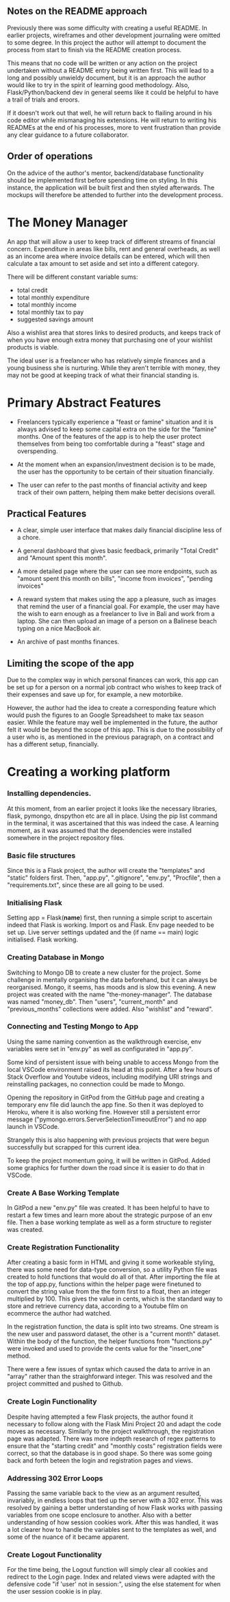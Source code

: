 ## Notes on the README approach

Previously there was some difficulty with creating a useful README. In earlier
projects, wireframes and other development journaling were omitted to some
degree. In this project the author will attempt to document the process from
start to finish via the README creation process.

This means that no code will be written or any action on the project undertaken
without a README entry being written first. This will lead to a long and
possibly unwieldy document, but it is an approach the author would like to try
in the spirit of learning good methodology. Also, Flask/Python/backend dev in
general seems like it could be helpful to have a trail of trials and eroors.

If it doesn't work out that well, he will return back to flailing around in his
code editor while mismanaging his extensions. He will return to writing his
READMEs at the end of his processes, more to vent frustration than provide
any clear guidance to a future collaborator.

## Order of operations

On the advice of the author's mentor, backend/database functionality should
be implemented first before spending time on styling. In this instance, the
application will be built first and then styled afterwards. The mockups will
therefore be attended to further into the development process.

# The Money Manager

An app that will allow a user to keep track of different streams of financial
concern. Expenditure in areas like bills, rent and general overheads,
as well as an income area where invoice details can be entered,
which will then calculate a tax amount to set aside and set into a different
category.

There will be different constant variable sums:

- total credit
- total monthly expenditure
- total monthly income
- total monthly tax to pay
- suggested savings amount

Also a wishlist area that stores links to desired products, and keeps track of
when you have enough extra money that purchasing one of your wishlist products
is viable.

The ideal user is a freelancer who has relatively simple finances and a young
business she is nurturing. While they aren't terrible with money, they may not
be good at keeping track of what their financial standing is.

# Primary Abstract Features

- Freelancers typically experience a "feast or famine" situation and it is
  always advised to keep some capital extra on the side for the "famine" months.
  One of the features of the app is to help the user protect themselves from being
  too comfortable during a "feast" stage and overspending.

- At the moment when an expansion/investment decision is to be made, the user
  has the opportunity to be certain of their situation financially.

- The user can refer to the past months of financial activity and keep track
  of their own pattern, helping them make better decisions overall.

## Practical Features

- A clear, simple user interface that makes daily financial discipline less
  of a chore.

- A general dashboard that gives basic feedback, primarily "Total Credit" and
  "Amount spent this month".

- A more detailed page where the user can see more endpoints, such as "amount
  spent this month on bills", "income from invoices", "pending invoices"

- A reward system that makes using the app a pleasure, such as
  images that remind the user of a financial goal. For example, the user
  may have the wish to earn enough as a freelancer to live in Bali and work from
  a laptop. She can then upload an image of a person on a Balinese beach typing
  on a nice MacBook air.

- An archive of past months finances.

## Limiting the scope of the app

Due to the complex way in which personal finances can work, this app can be
set up for a person on a normal job contract who wishes to keep track of
their expenses and save up for, for example, a new motorbike.

However, the author had the idea to create a corresponding feature which would
push the figures to an Google Spreadsheet to make tax season easier. While the
feature may well be implemented in the future, the author felt it would be
beyond the scope of this app. This is due to the possibility of a user who is,
as mentioned in the previous paragraph, on a contract and has a different
setup, financially.

# Creating a working platform

### Installing dependencies.

At this moment, from an earlier project it looks like the necessary libraries,
flask, pymongo, dnspython etc are all in place. Using the pip list command in
the terminal, it was ascertained that this was indeed the case. A learning
moment, as it was assumed that the dependencies were installed somewhere in the
project repository files.

### Basic file structures

Since this is a Flask project, the author will create the "templates" and
"static" folders first. Then, "app.py", ".gitignore", "env.py", "Procfile",
then a "requirements.txt", since these are all going to be used.

### Initialising Flask

Setting app = Flask(**name**) first, then running a simple script to ascertain
indeed that Flask is working. Import os and Flask. Env page needed to be set
up. Live server settings updated and the (if name == main) logic initialised.
Flask working.

### Creating Database in Mongo

Switching to Mongo DB to create a new cluster for the project. Some challenge
in mentally organising the data beforehand, but it can always be reorganised.
Mongo, it seems, has moods and is slow this evening. A new project was created
with the name "the-money-manager". The database was named "money_db". Then
"users", "current_month" and "previous_months" collections were added. Also
"wishlist" and "reward".

### Connecting and Testing Mongo to App

Using the same naming convention as the walkthrough exercise, env variables
were set in "env.py" as well as configurated in "app.py".

Some kind of persistent issue with being unable to access Mongo from the
local VSCode environment raised its head at this point. After a few hours of
Stack Overflow and Youtube videos, including modifying URI strings and
reinstalling packages, no connection could be made to Mongo.

Opening the repository in GitPod from the GitHub page and creating a temporary
env file did launch the app fine. So then it was deployed to Heroku, where it
is also working fine. However still a persistent error message ("pymongo.errors.ServerSelectionTimeoutError") and no app launch in VSCode.

Strangely this is also happening with previous projects that were begun
successfully but scrapped for this current idea.

To keep the project momentum going, it will be written in GitPod. Added some
graphics for further down the road since it is easier to do that in VSCode.


### Create A Base Working Template

In GitPod a new "env.py" file was created. It has been helpful to have to restart
a few times and learn more about the strategic purpose of an env file. Then a
base working template as well as a form structure to register was created.

### Create Registration Functionality

After creating a basic form in HTML and giving it some workeable styling,
there was some need for data-type conversion, so a utility Python file was created
to hold functions that would do all of that. After importing the file at the top
of app.py, functions within the helper page were finetuned to convert the string
value from the the form first to a float, then an integer multiplied by 100. This
gives the value in cents, which is the standard way to store and retrieve currency
data, according to a Youtube film on ecommerce the author had watched. 

In the registration function, the data is split into two streams. One stream is the
new user and password dataset, the other is a "current month" dataset. Within the 
body of the function, the helper functions from "functions.py" were invoked and 
used to provide the cents value for the "insert_one" method.

There were a few issues of syntax which caused the data to arrive in an "array" 
rather than the straighforward integer. This was resolved and the project 
committed and pushed to Github.

### Create Login Functionality

Despite having attempted a few Flask projects, the author found it necessary to 
follow along with the Flask Mini Project 20 and adapt the code moves as necessary. 
Similarly to the project walkthrough, the registration page was adapted. There 
was more indepth research of regex patterns to ensure that the "starting credit"
and "monthly costs" registration fields were correct, so that the database is in
good shape. So there was some going back and forth beteen the login and registration
pages and views. 

### Addressing 302 Error Loops

Passing the same variable back to the view as an argument resulted, invariably, in
endless loops that tied up the server with a 302 error. This was resolved by gaining
a better understanding of how Flask works with passing variables from one scope
enclosure to another. Also with a better understanding of how session cookies work.
After this was handled, it was a lot clearer how to handle the variables sent to the 
templates as well, and some of the nuance of it became apparent.

### Create Logout Functionality

For the time being, the Logout function will simply clear all cookies and redirect to 
the Login page. Index and related views were adapted with the defensive code "if 'user'
not in session:", using the else statement for when the user session cookie is in play.





